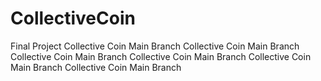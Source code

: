 # CollectiveCoin
Final Project
Collective Coin Main Branch
Collective Coin Main Branch
Collective Coin Main Branch
Collective Coin Main Branch
Collective Coin Main Branch
Collective Coin Main Branch
